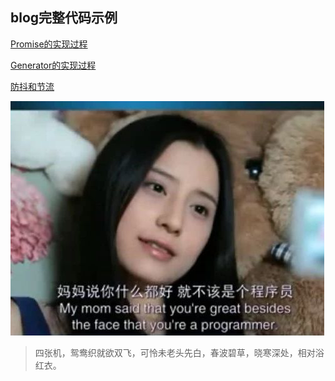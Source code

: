 ## blog完整代码示例

[Promise的实现过程](/Promise/index.js)

[Generator的实现过程](/Generator/index.js)

[防抖和节流](/debounce/index.js)

![emm](emm.png)
> 四张机，鸳鸯织就欲双飞，可怜未老头先白，春波碧草，晓寒深处，相对浴红衣。

